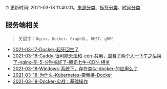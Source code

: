 :alarm_clock: 更新时间: 2021-03-18 11:40:01。[来源分类](../README.md)、[标签分类](../TAGS.md)、[时间分类](../TIMELINE.md)

## 服务端相关


> 关键字：`Nginx`、`Docker`、`GraphQL`、`REST`、`gRPC`



- [2021-03-17-Docker-起死回生了](https://www.ershicimi.com/p/7539772073077c09281d3b8581ff39d1) 
- [2021-03-18-Caddy-很可能无法和-cdn-共用，浪费了两个人一下午之后换了-nginx-花-5-分钟搞好了-腾讯七牛-CDN-相关](https://www.v2ex.com/t/762951) 
- [2021-03-18-Windows-系统下，存在类似-docker-的应用么？](https://www.v2ex.com/t/762913) 
- [2021-03-18-为什么-Kubernetes-要替换-Docker](https://toutiao.io/k/uhmrz9z) 
- [2021-03-18-Docker-实战：基础操作](https://toutiao.io/k/7rr7vjq) 